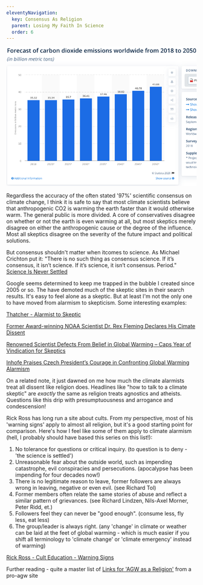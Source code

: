 ```yaml
---
eleventyNavigation:
  key: Consensus As Religion
  parent: Losing My Faith In Science
  order: 6
---
```

![](/img/CO2.png)

Regardless the accuracy of the often stated '97%' scientific consensus on climate change, I think it is safe to say that most climate scientists believe that anthropogenic CO2 is warming the earth faster than it would otherwise warm. The general public is more divided. A core of conservatives disagree on whether or not the earth is even warming at all, but most skeptics merely disagree on either the anthropogenic cause or the degree of the influence. Most all skeptics disagree on the severity of the future impact and political solutions.

But consensus shouldn't matter when itcomes to science. As Michael Crichton put it: "There is no such thing as consensus science. If it’s consensus, it isn’t science. If it’s science, it isn’t consensus. Period." [Science Is Never Settled](https://scienceisneversettled.com/consensus-is-not-science/)

Google seems determined to keep me trapped in the bubble I created since 2005 or so. The have demoted much of the skeptic sites in their search results. It's easy to feel alone as a skeptic. But at least I'm not the only one to have moved from alarmism to skepticism. Some interesting  examples:

[Thatcher - Alarmist to Skeptic](https://www.masterresource.org/climate-exaggeration/thatcher-alarmist-to-skeptic/)

[Former Award-winning NOAA Scientist Dr. Rex Fleming Declares His Cimate Dissent](https://www.climatedepot.com/2019/07/30/former-award-winning-noaa-scientist-dr-rex-fleming-declares-his-climate-dissent-converted-from-warmist-to-skeptic-explains-why-climate-change-theory-is-bunk/)

[Renowned Scientist Defects From Belief in Global Warming – Caps Year of Vindication for Skeptics](https://www.epw.senate.gov/public/index.cfm/press-releases-all?ID=E58DFF04-5A65-42A4-9F82-87381DE894CD)

[Inhofe Praises Czech President’s Courage in Confronting Global Warming Alarmism](https://www.epw.senate.gov/public/index.cfm/press-releases-all?ID=B82EAA82-802A-23AD-49E8-30B49D1BC8F5)

On a related note, it just dawned on me how much the climate alarmists treat all dissent like religion does. Headlines like "how to talk to a climate skeptic" are *exactly* the same as religion treats agnostics and atheists. Questions like this drip with presumptuousness and arrogance and condescension! 

Rick Ross has long run a site about cults. From my perspective, most of his 'warning signs' apply to almost all religion, but it's a good starting point for comparison. Here's how I feel like some of them apply to climate alarmism (hell, I probably should have based this series on this list!):

1. No tolerance for questions or critical inquiry. (to question is to deny - 'the science is settled')
2. Unreasonable fear about the outside world, such as impending catastrophe, evil conspiracies and persecutions. (apocalypse has been impending for four decades now!)
3. There is no legitimate reason to leave, former followers are always wrong in leaving, negative or even evil. (see Richard Tol)
4. Former members often relate the same stories of abuse and reflect a similar pattern of grievances. (see Richard Lindzen, Nils-Axel Morner, Peter Ridd, et.)
5. Followers feel they can never be "good enough". (consume less, fly less, eat less)
6. The group/leader is always right. (any 'change' in climate or weather can be laid at the feet of global warming - which is much easier if you shift all terminology to 'climate change' or 'climate emergency' instead of warming)

[Rick Ross - Cult Education - Warning Signs](https://culteducation.com/warningsigns.html)

Further reading - quite a master list of [Links for 'AGW as a Religion'](https://skepticalscience.com/resources.php?a=links&arg=345) from a pro-agw site

